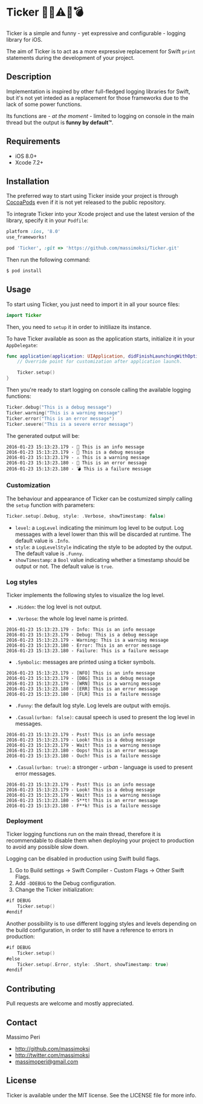 # Ticker 📢🐞⚠💩💣

Ticker is a simple and funny - yet expressive and configurable - logging library for iOS.

The aim of Ticker is to act as a more expressive replacement for Swift `print` statements during the development of your project.

## Description

Implementation is inspired by other full-fledged logging libraries for Swift, but it's not yet inteded as a replacement for those frameworks due to the lack of some power functions.

Its functions are - *at the moment* - limited to logging on console in the main thread but the output is **funny by default&trade;**.

## Requirements

- iOS 8.0+
- Xcode 7.2+

## Installation

The preferred way to start using Ticker inside your project is through [CocoaPods](http://cocoapods.org) even if it is not yet released to the public repository.

To integrate Ticker into your Xcode project and use the latest version of the library, specify it in your `Podfile`:

```ruby
platform :ios, '8.0'
use_frameworks!

pod 'Ticker', :git => 'https://github.com/massimoksi/Ticker.git'
```

Then run the following command:

```bash
$ pod install
```

## Usage

To start using Ticker, you just need to import it in all your source files:

```swift
import Ticker
```

Then, you need to `setup` it in order to initiliaze its instance. 

To have Ticker available as soon as the application starts, initialize it in your `AppDelegate`:

```swift
func application(application: UIApplication, didFinishLaunchingWithOptions launchOptions: [NSObject: AnyObject]?) -> Bool {
    // Override point for customization after application launch.

    Ticker.setup()
}
```

Then you're ready to start logging on console calling the available logging functions:

```swift
Ticker.debug("This is a debug message")
Ticker.warning("This is a warning message")
Ticker.error("This is an error message")
Ticker.severe("This is a severe error message")
```

The generated output will be:

```
2016-01-23 15:13:23.179 - 📢 This is an info message
2016-01-23 15:13:23.179 - 🐞 This is a debug message
2016-01-23 15:13:23.179 - ⚠️ This is a warning message
2016-01-23 15:13:23.180 - 💩 This is an error message
2016-01-23 15:13:23.180 - 💣 This is a failure message
```

### Customization

The behaviour and appearance of Ticker can be costumized simply calling the `setup` function with parameters:

```swift
Ticker.setup(.Debug, style: .Verbose, showTimestamp: false)
```

- `level`: a `LogLevel` indicating the minimum log level to be output. Log messages with a level lower than this will be discarded at runtime. The default value is `.Info`.
- `style`: a `LogLevelStyle` indicating the style to be adopted by the output. The default value is `.Funny`.
- `showTimestamp`: a `Bool` value indicating whether a timestamp should be output or not. The default value is `true`.

### Log styles

Ticker implements the following styles to visualize the log level.

- `.Hidden`: the log level is not output.

- `.Verbose`: the whole log level name is printed.

```
2016-01-23 15:13:23.179 - Info: This is an info message
2016-01-23 15:13:23.179 - Debug: This is a debug message
2016-01-23 15:13:23.179 - Warning: This is a warning message
2016-01-23 15:13:23.180 - Error: This is an error message
2016-01-23 15:13:23.180 - Failure: This is a failure message
```

- `.Symbolic`: messages are printed using a ticker symbols.

```
2016-01-23 15:13:23.179 - [NFO] This is an info message
2016-01-23 15:13:23.179 - [DBG] This is a debug message
2016-01-23 15:13:23.179 - [WRN] This is a warning message
2016-01-23 15:13:23.180 - [ERR] This is an error message
2016-01-23 15:13:23.180 - [FLR] This is a failure message
```

- `.Funny`: the default log style. Log levels are output with emojis.

- `.Casual(urban: false)`: causal speech is used to present the log level in messages.

```
2016-01-23 15:13:23.179 - Psst! This is an info message
2016-01-23 15:13:23.179 - Look! This is a debug message
2016-01-23 15:13:23.179 - Wait! This is a warning message
2016-01-23 15:13:23.180 - Oops! This is an error message
2016-01-23 15:13:23.180 - Ouch! This is a failure message
```

- `.Casual(urban: true)`: a stronger - *urban* - language is used to present error messages.

```
2016-01-23 15:13:23.179 - Psst! This is an info message
2016-01-23 15:13:23.179 - Look! This is a debug message
2016-01-23 15:13:23.179 - Wait! This is a warning message
2016-01-23 15:13:23.180 - S**t! This is an error message
2016-01-23 15:13:23.180 - F**k! This is a failure message
```

### Deployment

Ticker logging functions run on the main thread, therefore it is recommendable to disable them when deploying your project to production to avoid any possible slow down.
  
Logging can be disabled in production using Swift build flags.  

1. Go to Build settings -> Swift Compiler - Custom Flags -> Other Swift Flags.
2. Add `-DDEBUG` to the Debug configuration.
3. Change the Ticker initialization:

```swift
#if DEBUG
    Ticker.setup()
#endif
```

Another possibility is to use different logging styles and levels depending on the build configuration, in order to still have a reference to errors in production:

```swift
#if DEBUG
    Ticker.setup()
#else
    Ticker.setup(.Error, style: .Short, showTimestamp: true)
#endif
```

## Contributing

Pull requests are welcome and mostly appreciated.

## Contact

Massimo Peri

- http://github.com/massimoksi
- http://twitter.com/massimoksi
- massimoperi@gmail.com

## License

Ticker is available under the MIT license. See the LICENSE file for more info.
